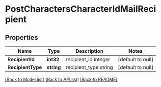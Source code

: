 # PostCharactersCharacterIdMailRecipient

## Properties
Name | Type | Description | Notes
------------ | ------------- | ------------- | -------------
**RecipientId** | **int32** | recipient_id integer | [default to null]
**RecipientType** | **string** | recipient_type string | [default to null]

[[Back to Model list]](../README.md#documentation-for-models) [[Back to API list]](../README.md#documentation-for-api-endpoints) [[Back to README]](../README.md)

